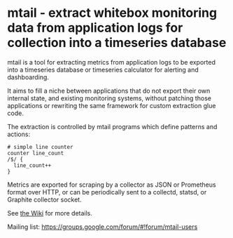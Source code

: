 mtail - extract whitebox monitoring data from application logs for collection into a timeseries database
========================================================================================================

mtail is a tool for extracting metrics from application logs to be exported into a timeseries database or timeseries calculator for alerting and dashboarding.

It aims to fill a niche between applications that do not export their own internal state, and existing monitoring systems, without patching those applications or rewriting the same framework for custom extraction glue code.

The extraction is controlled by mtail programs which define patterns and actions:

    # simple line counter
    counter line_count
    /$/ {
      line_count++
    }

Metrics are exported for scraping by a collector as JSON or Prometheus format over HTTP, or can be periodically sent to a collectd, statsd, or Graphite collector socket.

See [the Wiki](https://github.com/google/mtail/wiki/Home) for more details.

Mailing list: https://groups.google.com/forum/#!forum/mtail-users
